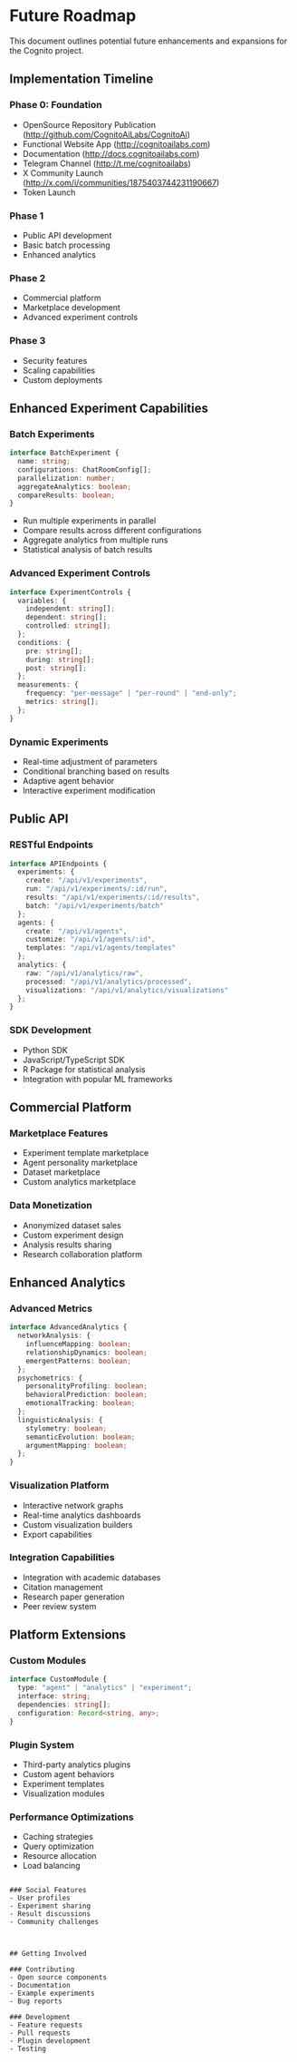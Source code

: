 # Future Roadmap

This document outlines potential future enhancements and expansions for the Cognito project.

## Implementation Timeline

### Phase 0: Foundation
- OpenSource Repository Publication (http://github.com/CognitoAiLabs/CognitoAi)
- Functional Website App (http://cognitoailabs.com)
- Documentation (http://docs.cognitoailabs.com)
- Telegram Channel (http://t.me/cognitoailabs)
- X Community Launch (http://x.com/i/communities/1875403744231190667)
- Token Launch

### Phase 1
- Public API development
- Basic batch processing
- Enhanced analytics

### Phase 2
- Commercial platform
- Marketplace development
- Advanced experiment controls

### Phase 3
- Security features
- Scaling capabilities
- Custom deployments


## Enhanced Experiment Capabilities

### Batch Experiments
```typescript
interface BatchExperiment {
  name: string;
  configurations: ChatRoomConfig[];
  parallelization: number;
  aggregateAnalytics: boolean;
  compareResults: boolean;
}
```

- Run multiple experiments in parallel
- Compare results across different configurations
- Aggregate analytics from multiple runs
- Statistical analysis of batch results

### Advanced Experiment Controls
```typescript
interface ExperimentControls {
  variables: {
    independent: string[];
    dependent: string[];
    controlled: string[];
  };
  conditions: {
    pre: string[];
    during: string[];
    post: string[];
  };
  measurements: {
    frequency: "per-message" | "per-round" | "end-only";
    metrics: string[];
  };
}
```

### Dynamic Experiments
- Real-time adjustment of parameters
- Conditional branching based on results
- Adaptive agent behavior
- Interactive experiment modification

## Public API

### RESTful Endpoints
```typescript
interface APIEndpoints {
  experiments: {
    create: "/api/v1/experiments",
    run: "/api/v1/experiments/:id/run",
    results: "/api/v1/experiments/:id/results",
    batch: "/api/v1/experiments/batch"
  };
  agents: {
    create: "/api/v1/agents",
    customize: "/api/v1/agents/:id",
    templates: "/api/v1/agents/templates"
  };
  analytics: {
    raw: "/api/v1/analytics/raw",
    processed: "/api/v1/analytics/processed",
    visualizations: "/api/v1/analytics/visualizations"
  };
}
```

### SDK Development
- Python SDK
- JavaScript/TypeScript SDK
- R Package for statistical analysis
- Integration with popular ML frameworks

## Commercial Platform

### Marketplace Features
- Experiment template marketplace
- Agent personality marketplace
- Dataset marketplace
- Custom analytics marketplace


### Data Monetization
- Anonymized dataset sales
- Custom experiment design
- Analysis results sharing
- Research collaboration platform

## Enhanced Analytics

### Advanced Metrics
```typescript
interface AdvancedAnalytics {
  networkAnalysis: {
    influenceMapping: boolean;
    relationshipDynamics: boolean;
    emergentPatterns: boolean;
  };
  psychometrics: {
    personalityProfiling: boolean;
    behavioralPrediction: boolean;
    emotionalTracking: boolean;
  };
  linguisticAnalysis: {
    stylometry: boolean;
    semanticEvolution: boolean;
    argumentMapping: boolean;
  };
}
```

### Visualization Platform
- Interactive network graphs
- Real-time analytics dashboards
- Custom visualization builders
- Export capabilities


### Integration Capabilities
- Integration with academic databases
- Citation management
- Research paper generation
- Peer review system

## Platform Extensions

### Custom Modules
```typescript
interface CustomModule {
  type: "agent" | "analytics" | "experiment";
  interface: string;
  dependencies: string[];
  configuration: Record<string, any>;
}
```

### Plugin System
- Third-party analytics plugins
- Custom agent behaviors
- Experiment templates
- Visualization modules


### Performance Optimizations
- Caching strategies
- Query optimization
- Resource allocation
- Load balancing

```

### Social Features
- User profiles
- Experiment sharing
- Result discussions
- Community challenges



## Getting Involved

### Contributing
- Open source components
- Documentation
- Example experiments
- Bug reports

### Development
- Feature requests
- Pull requests
- Plugin development
- Testing 